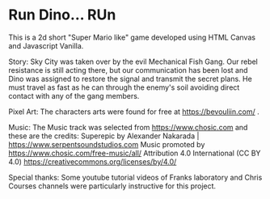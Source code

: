 # Run Dino... RUn
This is a 2d short "Super Mario like" game developed using HTML Canvas and Javascript Vanilla. 

Story:
Sky City was taken over by the evil Mechanical Fish Gang. Our rebel resistance is still acting there, but our communication has been lost and Dino was assigned to restore the signal and transmit the secret plans. He must travel as fast as he can through the enemy's soil avoiding direct contact with any of the gang members.

Pixel Art:
The characters arts were found for free at https://bevouliin.com/ . 

Music:
The Music track was selected from https://www.chosic.com and these are the credits:
Superepic by Alexander Nakarada | https://www.serpentsoundstudios.com
Music promoted by https://www.chosic.com/free-music/all/
Attribution 4.0 International (CC BY 4.0)
https://creativecommons.org/licenses/by/4.0/

Special thanks:
Some youtube tutorial videos of Franks laboratory and Chris Courses channels were particularly instructive for this project.
